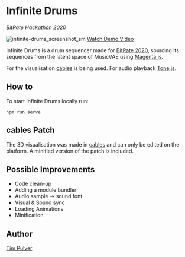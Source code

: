 # Infinite Drums
_BitRate Hackathon 2020_

![infinite-drums_screenshot_sm](https://user-images.githubusercontent.com/1055819/91788218-f5bfbb00-ec0b-11ea-8d26-6317beacb619.jpg)
[Watch Demo Video](https://vimeo.com/453503681)

Infinite Drums is a drum sequencer made for [BitRate 2020](https://bitrate.devpost.com/), sourcing its sequences from the latent space of MusicVAE using [Magenta.js](https://magenta.tensorflow.org/js-announce).

For the visualisation [cables](https://cables.gl/) is being used. For audio playback [Tone.js](https://tonejs.github.io/).

## How to

To start Infinite Drums locally run:

```
npm run serve
```

## cables Patch

The 3D visualisation was made in [cables](https://cables.gl/) and can only be edited on the platform. A minified version of the patch is included.

## Possible Improvements

- Code clean-up
- Adding a module bundler
- Audio sample -> sound font
- Visual & Sound sync
- Loading Animations
- Minification

## Author

[Tim Pulver](https://timpulver.de/)

